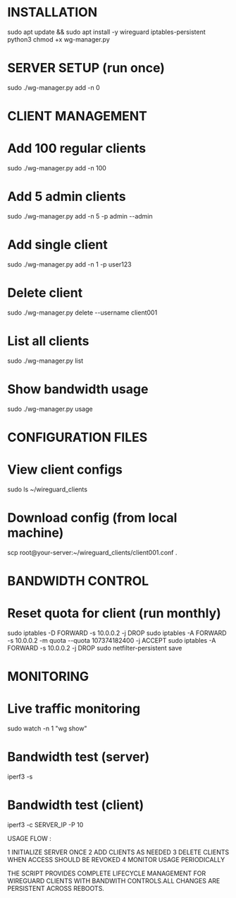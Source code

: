 # INSTALLATION
sudo apt update && sudo apt install -y wireguard iptables-persistent python3
chmod +x wg-manager.py

# SERVER SETUP (run once)
sudo ./wg-manager.py add -n 0

# CLIENT MANAGEMENT
# Add 100 regular clients
sudo ./wg-manager.py add -n 100

# Add 5 admin clients
sudo ./wg-manager.py add -n 5 -p admin --admin

# Add single client
sudo ./wg-manager.py add -n 1 -p user123

# Delete client
sudo ./wg-manager.py delete --username client001

# List all clients
sudo ./wg-manager.py list

# Show bandwidth usage
sudo ./wg-manager.py usage

# CONFIGURATION FILES
# View client configs
sudo ls ~/wireguard_clients

# Download config (from local machine)
scp root@your-server:~/wireguard_clients/client001.conf .

# BANDWIDTH CONTROL
# Reset quota for client (run monthly)
sudo iptables -D FORWARD -s 10.0.0.2 -j DROP
sudo iptables -A FORWARD -s 10.0.0.2 -m quota --quota 107374182400 -j ACCEPT
sudo iptables -A FORWARD -s 10.0.0.2 -j DROP
sudo netfilter-persistent save

# MONITORING
# Live traffic monitoring
sudo watch -n 1 "wg show"

# Bandwidth test (server)
iperf3 -s

# Bandwidth test (client)
iperf3 -c SERVER_IP -P 10


USAGE FLOW :

1 INITIALIZE SERVER ONCE 
2 ADD CLIENTS AS NEEDED
3 DELETE CLIENTS WHEN ACCESS SHOULD BE REVOKED
4 MONITOR USAGE PERIODICALLY


THE SCRIPT PROVIDES COMPLETE LIFECYCLE MANAGEMENT FOR WIREGUARD CLIENTS WITH 
BANDWITH CONTROLS.ALL CHANGES ARE PERSISTENT ACROSS REBOOTS.